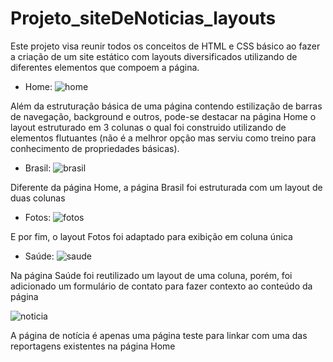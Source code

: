 # Projeto_siteDeNoticias_layouts
Este projeto visa reunir todos os conceitos de HTML e CSS básico ao fazer a criação de um site estático com layouts diversificados utilizando de diferentes elementos que compoem a página.

- Home:
![home](https://user-images.githubusercontent.com/101514539/186557034-eacafb9e-dd1f-4fe8-9be8-792f59bd8639.png)

Além da estruturação básica de uma página contendo estilização de barras de navegação, background e outros, pode-se destacar na página Home o layout estruturado em 3 colunas o qual foi construido utilizando de elementos flutuantes (não é a melhror opção mas serviu como treino para conhecimento de propriedades básicas).

- Brasil:
![brasil](https://user-images.githubusercontent.com/101514539/186557068-89772735-caa0-4459-8ed6-04bb621b3caf.png)

Diferente da página Home, a página Brasil foi estruturada com um layout de duas colunas

- Fotos:
![fotos](https://user-images.githubusercontent.com/101514539/186557131-758607dc-5a71-4ece-9ea7-fb20e2b4ac2d.png)

E por fim, o layout Fotos foi adaptado para exibição em coluna única

- Saúde:
![saude](https://user-images.githubusercontent.com/101514539/186796846-7adc8efa-246b-4497-a61f-f258a6c335b6.png)

Na página Saúde foi reutilizado um layout de uma coluna, porém, foi adicionado um formulário de contato para fazer contexto ao conteúdo da página

![noticia](https://user-images.githubusercontent.com/101514539/186557188-627be016-b938-4533-9412-cbfc6be8f0bc.png)

A página de notícia é apenas uma página teste para linkar com uma das reportagens existentes na página Home
